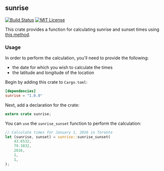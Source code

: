 ## sunrise

[![Build Status](https://travis-ci.org/nathan-osman/rust-sunrise.svg?branch=master)](https://travis-ci.org/nathan-osman/rust-sunrise)
[![MIT License](http://img.shields.io/badge/license-MIT-9370d8.svg?style=flat)](http://opensource.org/licenses/MIT)

This crate provides a function for calculating sunrise and sunset times using [this method](https://en.wikipedia.org/wiki/Sunrise_equation#Complete_calculation_on_Earth).

### Usage

In order to perform the calculation, you'll need to provide the following:

- the date for which you wish to calculate the times
- the latitude and longitude of the location

Begin by adding this crate to `Cargo.toml`:

```toml
[dependencies]
sunrise = "1.0.0"
```

Next, add a declaration for the crate:

```rust
extern crate sunrise;
```

You can `use` the `sunrise_sunset` function to perform the calculation:

```rust
// Calculate times for January 1, 2016 in Toronto
let (sunrise, sunset) = sunrise::sunrise_sunset(
    43.6532,
    79.3832,
    2016,
    1,
    1,
);
```
